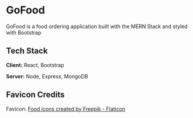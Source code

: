 # GoFood

GoFood is a food ordering application built with the MERN Stack and styled with Bootstrap

## Tech Stack

**Client:** React, Bootstrap

**Server:** Node, Express, MongoDB


## Favicon Credits

Favicon: [Food icons created by Freepik - Flaticon](https://www.flaticon.com/free-icons/food)

